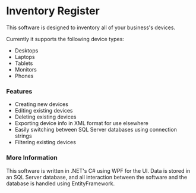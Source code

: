 # Inventory Register #
This software is designed to inventory all of your business's devices.

Currently it supports the following device types:

* Desktops
* Laptops
* Tablets
* Monitors
* Phones

### Features ###

* Creating new devices
* Editing existing devices
* Deleting existing devices
* Exporting device info in XML format for use elsewhere
* Easily switching between SQL Server databases using connection strings
* Filtering existing devices

### More Information ###
This software is written in .NET's C# using WPF for the UI. Data is stored in an SQL Server database, and all interaction between the software and the database is handled using EntityFramework.